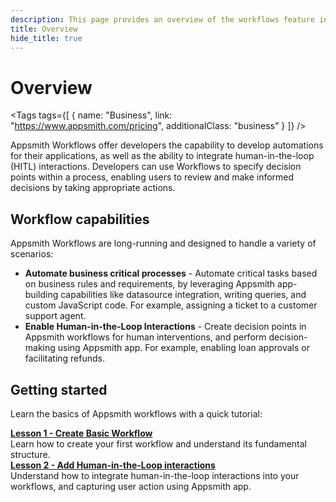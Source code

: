 ```yaml
---
description: This page provides an overview of the workflows feature in Appsmith, detailing its key components and functionality.
title: Overview
hide_title: true
---
```

<!-- vale off -->

<div className="tag-wrapper">
 <h1>Overview </h1>

<Tags
tags={[
{ name: "Business", link: "https://www.appsmith.com/pricing", additionalClass: "business" }
]}
/>

</div>

<!-- vale on -->

Appsmith Workflows offer developers the capability to develop automations for their applications, as well as the ability to integrate human-in-the-loop (HITL) interactions. Developers can use Workflows to specify decision points within a process, enabling users to review and make informed decisions by taking appropriate actions.

## Workflow capabilities

Appsmith Workflows are long-running and designed to handle a variety of scenarios:

* **Automate business critical processes** - Automate critical tasks based on business rules and requirements, by leveraging Appsmith app-building capabilities like datasource integration, writing queries, and custom JavaScript code. For example, assigning a ticket to a customer support agent.
* **Enable Human-in-the-Loop Interactions** - Create decision points in Appsmith workflows for human interventions, and perform decision-making using Appsmith app. For example, enabling loan approvals or facilitating refunds.

## Getting started

Learn the basics of Appsmith workflows with a quick tutorial:

<div className="containerGridSampleApp">
   <div className="containerColumnSampleApp columnGrid column-one">
    <div className="containerCol">
      </div> 
      <b><a href="/workflows/tutorials/create-workflow">Lesson 1 - Create Basic Workflow</a></b>
      <div className="containerDescription">
        Learn how to create your first workflow and understand its fundamental structure.
      </div>
   </div>

   <div className="containerColumnSampleApp columnGrid column-two">
   <div className="containerCol">
      </div>
      <b><a href="/workflows/tutorials/add-hitl-interactions">Lesson 2 - Add Human-in-the-Loop interactions</a></b>
      <div className="containerDescription"> Understand how to integrate human-in-the-loop interactions into your workflows, and capturing user action using Appsmith app.</div>
   </div>
</div>
